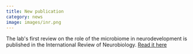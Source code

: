 ```yaml
---
title: New publication
category: news
image: images/inr.png
---
```


The lab's first review on the role of the microbiome in neurodevelopment is published in the International Review of Neurobiology. [Read it here](https://doi.org/10.1016/bs.irn.2022.06.004)